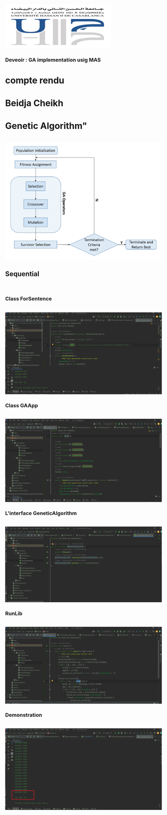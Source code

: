 <img src="captures/img.png">
<h3>Deveoir : GA implementation usig MAS</h3>
<h1>compte rendu</h1>
<h1>Beidja Cheikh </h1>

<h1>Genetic Algorithm"</h1><br>
<img src="captures/img1.png"><br>
<h2>Sequential</h2><br>
<h3>Class ForSentence</h3><br>
<img src="captures/img2.png"><br>
<h3>Class GAApp</h3><br>
<img src="captures/img3.png"><br>
<h3>L'interface GeneticAlgorithm</h3><br>
<img src="captures/img4.png"><br>
<h3>RunLib</h3><br>
<img src="captures/img6.png"><br>
<h3>Demonstration</h3><br>
<img src="captures/img7.png"><br>










